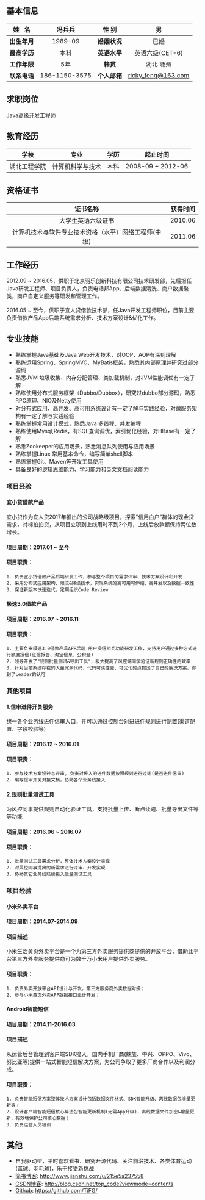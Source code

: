 ## 基本信息
|姓   名 | 冯兵兵 | 性  别 | 男 |
| :----: | :----: | :----: | :----: |
| **出生年月** | 1989-09 | **婚姻状况** | 已婚 |
| **最高学历** | 本科 | **英语水平** | 英语六级(CET-6) |
| **工作年限** | 5年 | **籍贯** | 湖北 随州 |
| **联系电话** | 186-1150-3575 | **个人邮箱** | ricky_feng@163.com |

## 求职岗位
Java高级开发工程师

## 教育经历
|学校 | 专业 | 学历 | 起止时间 |
| :----: | :----: | :----: | :----: |
| 湖北工程学院 | 计算机科学与技术 | 本科 | 2008-09 ~ 2012-06 |

## 资格证书
| 证书名称 | 获得时间 |
| :----: | :----: |
| 大学生英语六级证书 | 2010.06 | 
| 计算机技术与软件专业技术资格（水平）网络工程师(中级)| 2011.06 | 

## 工作经历
2012.09 ~ 2016.05，供职于北京羽乐创新科技有限公司技术研发部，先后担任Java研发工程师、项目负责人，负责电话邦App、后端数据清洗、商户数据聚类，商户自定义服务等研发和管理工作。
<br>
<br>
2016.05 ~ 至今，供职于宜人贷借款技术部，任Java开发工程师职位，目前主要负责借款产品App后端系统需求分析、技术方案设计&优化工作。

## 专业技能
* 熟练掌握Java基础及Java Web开发技术，对OOP、AOP有深刻理解
* 熟练运用Spring、SpringMVC、MyBatis框架，熟悉其内部原理并研究过部分源码
* 熟悉JVM 垃圾收集、内存分配管理、类加载机制，对JVM性能调优有一定了解
* 熟练使用分布式服务框架（Dubbo/Dubbox），研究过dubbo部分源码，熟悉RPC原理、NIO及Netty使用
* 对分布式应用、高并发、高可用系统设计有一定了解与实践经验，对微服务架构有一定了解与实践经验
* 熟练掌握常用设计模式，熟悉Java 多线程、并发编程
* 熟练使用Mysql,Redis，有SQL查询调优，索引优化经验，对HBase有一定了解
* 熟悉Zookeeper的应用场景，熟悉消息队列使用与应用场景
* 熟练掌握Linux 常用基本命令，编写简单shell脚本
* 熟练掌握Git、Maven等开发工具使用
* 具备良好的逻辑思维能力、学习能力和英文文档阅读能力


### 项目经验
#### 宜小贷借款产品
宜小贷作为宜人贷2017年推出的公司战略级项目，探索"信用白户"群体的现金贷需求，対标拍拍贷，从项目立项到上线用时不到2个月，上线后放款额保持两位数增长。
#### 项目周期：2017.01 ~ 至今
#### 项目职责：
	1. 负责宜小贷借款产品后端研发工作，参与整个项目的需求评审、技术方案设计和开发
	2. 采用分布式应用架构、限流&降级技术，实现系统的高可用可伸缩、高并发以及数据一致性
	3. 保证新版本快速迭代，定期组织Code Review

#### 极速3.0借款产品
#### 项目周期：2016.07 ~ 2016.11 
#### 项目职责：
	1. 主要负责极速3.0借款产品APP后端 用户授信相关功能研发工作，支持用户通过多种方式进行额度授信(征信报告、淘宝信息、公积金)
	2. 领导开发了"规则批量测试&导出工具"，极大提高了风控端同学验证新规则正确性的效率
	3. 针对当前系统存在的大量冗余代码、代码可读性差、可优化的点提出了自己的解决方案，得到了Leader的认可

### 其他项目
#### 1.信审进件开关服务
统一各个业务线进件信审入口，并可以通过控制台对进进件规则进行配置(渠道配置、字段校验等)
#### 项目周期：2016.12 ~ 2016.01
#### 项目职责：
	1. 参与技术方案设计与评审, 负责对传入的进件数据按照规则进行过滤(是否进件信审)
	2. 编写信审开关对接文档，协助各个业务线接入

#### 2.规则批量测试工具
为风控同事提供规则自动化验证工具，支持批量上传、断点续跑、批量导出文件等等功能
#### 项目周期：2016.06 ~ 2016.07
#### 项目职责：
	1. 批量测试工具需求分析，整体技术方案设计实现
	2. 对风控同事提出的新需求进行评审、开发实现
	3. 协助其它业务线陆续接入批量测试工具


### 项目经验
#### 小米外卖平台
#### 项目周期：2014.07-2014.09	
#### 项目描述
小米生活黄页外卖平台是一个为第三方外卖服务提供商提供的开放平台，借助此平台第三方外卖服务提供商可为数千万小米用户提供外卖服务。
#### 项目职责：
	1. 负责外卖开放平台API设计与开发，第三方服务商外卖数据对接；
	2. 参与小米黄页外卖APP数据接口设计开发；

#### Android智能短信
#### 项目周期：2014.11-2016.03
#### 项目描述
从运营后台管理到客户端SDK接入，国内手机厂商(魅族、中兴、OPPO、Vivo、努比亚等)提供一站式智能短信解决方案，为公司争取了更多厂商合作以及利润分成。

#### 项目职责：
	1. 负责智能短信方案整体技术方案设计包括数据文件格式、SDK智能升级、离线数据包增量更新等；
	2. 设计客户端智能短信核心算法包智能更新机制(无需App升级)，离线数据文件加密&增量更新，有效地保护公司核心数据；
	3. 负责运营人员培训


## 其他
* 自我驱动型，平时喜欢看书、研究开源代码、关注前沿技术、各类体育运动(篮球、羽毛球)，乐于接受新挑战
* [简书博客](http://www.jianshu.com/u/215e5a237558): http://www.jianshu.com/u/215e5a237558<br>
* [CSDN博客](http://blog.csdn.net/top_code?viewmode=contents): http://blog.csdn.net/top_code?viewmode=contents<br>
* [Github](https://github.com/TiFG/): https://github.com/TiFG/



